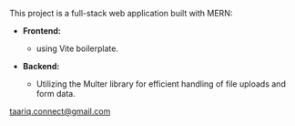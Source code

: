 This project is a full-stack web application built with MERN:

* **Frontend:**
    * using Vite boilerplate.

* **Backend:**
    * Utilizing the Multer library for efficient handling of file uploads and form data.



taariq.connect@gmail.com